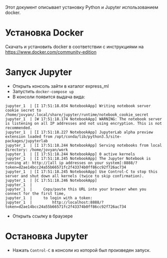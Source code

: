 Этот документ описывает установку Python и Jupyter использованием docker.

# Установка Docker

Скачать и установить docker в соответствии с инструкциями на https://www.docker.com/community-edition

# Запуск Jupyter

- Открыть консоль зайти в каталог express_ml
- Запустить `docker-compose up`
- В консоли появится выдача вида:

```
jupyter_1  | [I 17:51:18.034 NotebookApp] Writing notebook server cookie secret to /home/jovyan/.local/share/jupyter/runtime/notebook_cookie_secret
jupyter_1  | [W 17:51:18.174 NotebookApp] WARNING: The notebook server is listening on all IP addresses and not using encryption. This is not recommended.
jupyter_1  | [I 17:51:18.227 NotebookApp] JupyterLab alpha preview extension loaded from /opt/conda/lib/python3.5/site-packages/jupyterlab
jupyter_1  | [I 17:51:18.244 NotebookApp] Serving notebooks from local directory: /home/jovyan/work
jupyter_1  | [I 17:51:18.244 NotebookApp] 0 active kernels
jupyter_1  | [I 17:51:18.245 NotebookApp] The Jupyter Notebook is running at: http://[all ip addresses on your system]:8888/?token=d2ae14bcc24a55b66571fc2f43374b0ff86cc92f726ac734
jupyter_1  | [I 17:51:18.245 NotebookApp] Use Control-C to stop this server and shut down all kernels (twice to skip confirmation).
jupyter_1  | [C 17:51:18.246 NotebookApp]
jupyter_1  |     
jupyter_1  |     Copy/paste this URL into your browser when you connect for the first time,
jupyter_1  |     to login with a token:
jupyter_1  |         http://localhost:8888/?token=d2ae14bcc24a55b66571fc2f43374b0ff86cc92f726ac734
```

- Открыть ссылку в браузере

# Остановка Jupyter

- Нажать `Control-C` в консоли из которой был произведен запуск.

